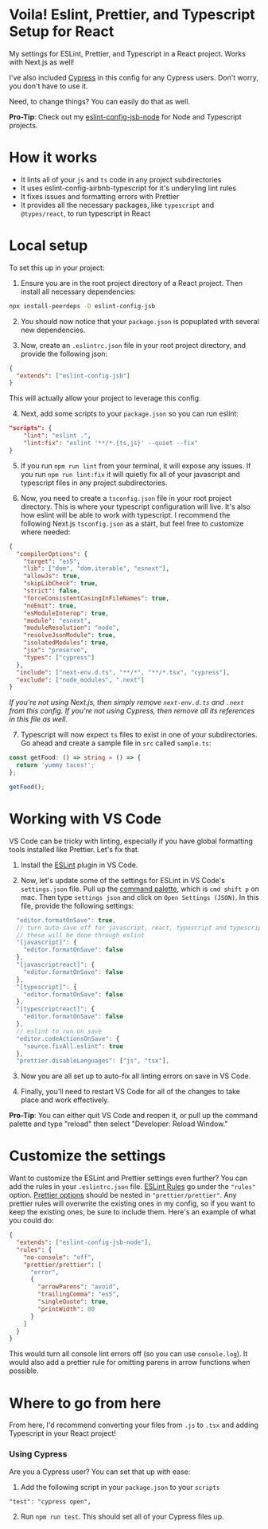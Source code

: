 # Voila! Eslint, Prettier, and Typescript Setup for React

My settings for ESLint, Prettier, and Typescript in a React project. Works with Next.js as well!

I've also included [Cypress](https://www.cypress.io/) in this config for any Cypress users. Don't worry, you don't have to use it.

Need, to change things? You can easily do that as well.

**Pro-Tip**: Check out my [eslint-config-jsb-node](https://www.npmjs.com/package/eslint-config-jsb-node) for Node and Typescript projects.

# How it works

- It lints all of your `js` and `ts` code in any project subdirectories
- It uses eslint-config-airbnb-typescript for it's underyling lint rules
- It fixes issues and formatting errors with Prettier
- It provides all the necessary packages, like `typescript` and `@types/react`, to run typescript in React

# Local setup

To set this up in your project:

1. Ensure you are in the root project directory of a React project. Then install all necessary dependencies:

```bash
npx install-peerdeps -D eslint-config-jsb
```

2. You should now notice that your `package.json` is popuplated with several new dependencies.

3. Now, create an `.eslintrc.json` file in your root project directory, and provide the following json:

```json
{
  "extends": ["eslint-config-jsb"]
}
```

This will actually allow your project to leverage this config.

4. Next, add some scripts to your `package.json` so you can run eslint:

```json
"scripts": {
    "lint": "eslint .",
    "lint:fix": "eslint '**/*.{ts,js}' --quiet --fix"
}
```

5. If you run `npm run lint` from your terminal, it will expose any issues. If you run `npm run lint:fix` it will quietly fix all of your javascript and typescript files in any project subdirectories.

6. Now, you need to create a `tsconfig.json` file in your root project directory. This is where your typescript configuration will live. It's also how eslint will be able to work with typescript. I recommend the following Next.js `tsconfig.json` as a start, but feel free to customize where needed:

```json
{
  "compilerOptions": {
    "target": "es5",
    "lib": ["dom", "dom.iterable", "esnext"],
    "allowJs": true,
    "skipLibCheck": true,
    "strict": false,
    "forceConsistentCasingInFileNames": true,
    "noEmit": true,
    "esModuleInterop": true,
    "module": "esnext",
    "moduleResolution": "node",
    "resolveJsonModule": true,
    "isolatedModules": true,
    "jsx": "preserve",
    "types": ["cypress"]
  },
  "include": ["next-env.d.ts", "**/*", "**/*.tsx", "cypress"],
  "exclude": ["node_modules", ".next"]
}
```

_If you're not using Next.js, then simply remove `next-env.d.ts` and `.next` from this config. If you're not using Cypress, then remove all its references in this file as well._

7. Typescript will now expect `ts` files to exist in one of your subdirectories. Go ahead and create a sample file in `src` called `sample.ts`:

```ts
const getFood: () => string = () => {
  return 'yummy tacos!';
};

getFood();
```

# Working with VS Code

VS Code can be tricky with linting, especially if you have global formatting tools installed like Prettier. Let's fix that.

1. Install the [ESLint](https://marketplace.visualstudio.com/items?itemName=dbaeumer.vscode-eslint) plugin in VS Code.

2. Now, let's update some of the settings for ESLint in VS Code's `settings.json` file. Pull up the [command palette](https://code.visualstudio.com/docs/getstarted/userinterface#_command-palette), which is `cmd shift p` on mac. Then type `settings json` and click on `Open Settings (JSON)`. In this file, provide the following settings:

```js
  "editor.formatOnSave": true,
  // turn auto-save off for javascript, react, typescript and typescript react
  // these will be done through eslint
  "[javascript]": {
    "editor.formatOnSave": false
  },
  "[javascriptreact]": {
    "editor.formatOnSave": false
  },
  "[typescript]": {
    "editor.formatOnSave": false
  },
  "[typescriptreact]": {
    "editor.formatOnSave": false
  },
  // eslint to run on save
  "editor.codeActionsOnSave": {
    "source.fixAll.eslint": true
  },
  "prettier.disableLanguages": ["js", "tsx"],
```

3. Now you are all set up to auto-fix all linting errors on save in VS Code.

4. Finally, you'll need to restart VS Code for all of the changes to take place and work effectively.

**Pro-Tip**: You can either quit VS Code and reopen it, or pull up the command palette and type "reload" then select "Developer: Reload Window."

# Customize the settings

Want to customize the ESLint and Prettier settings even further? You can add the rules in your `.eslintrc.json` file. [ESLint Rules](https://eslint.org/docs/rules/) go under the `"rules"` option. [Prettier options](https://prettier.io/docs/en/options.html) should be nested in `"prettier/prettier"`. Any prettier rules will overwrite the existing ones in my config, so if you want to keep the existing ones, be sure to include them. Here's an example of what you could do:

```json
{
  "extends": ["eslint-config-jsb-node"],
  "rules": {
    "no-console": "off",
    "prettier/prettier": [
      "error",
      {
        "arrowParens": "avoid",
        "trailingComma": "es5",
        "singleQuote": true,
        "printWidth": 80
      }
    ]
  }
}
```

This would turn all console lint errors off (so you can use `console.log`). It would also add a prettier rule for omitting parens in arrow functions when possible.

# Where to go from here

From here, I'd recommend converting your files from `.js` to `.tsx` and adding Typescript in your React project!

### Using Cypress

Are you a Cypress user? You can set that up with ease:

1. Add the following script in your `package.json` to your `scripts`

```
"test": "cypress open",
```

2. Run `npm run test`. This should set all of your Cypress files up.
